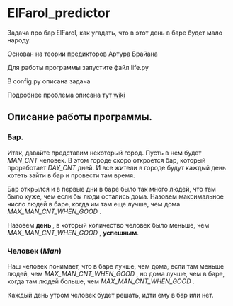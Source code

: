 # ElFarol_predictor
Задача про бар ElFarol, как угадать, что в этот день в баре будет мало народу.

Основан на теории предикторов Артура Брайана

Для работы программы запустите файл life.py

В config.py описана задача

Подробнее проблема описана тут [wiki](https://ru.wikipedia.org/wiki/%D0%97%D0%B0%D0%B4%D0%B0%D1%87%D0%B0_%D0%B1%D0%B0%D1%80%D0%B0_%C2%AB%D0%AD%D0%BB%D1%8C_%D0%A4%D0%B0%D1%80%D0%BE%D0%BB%D1%8C%C2%BB)

## Описание работы программы.
### Бар.
Итак, давайте представим некоторый город. 
Пусть в нем будет <i> MAN_CNT </i> человек. 
В этом городе скоро откроется бар, который проработает <i> DAY_CNT </i> дней. 
И все жители в городе будут каждый день хотеть зайти в бар и провести там время.

Бар открылся и в первые дни в баре было так много людей, что там было хуже, чем если бы люди остались дома. Назовем максимальное число людей в баре, когда им там еще лучше, чем дома <i> MAX_MAN_CNT_WHEN_GOOD </i>. 

Назовем <b>день </b>, в который количество человек было меньше, чем <i> MAX_MAN_CNT_WHEN_GOOD </i>, <b>успешным</b>.

### Человек (<i>Man</i>)
Наш человек понимает, что в баре лучше, чем дома, если там меньше людей, чем <i> MAX_MAN_CNT_WHEN_GOOD </i>, но дома лучше, чем в баре, когда там людей больше, чем <i> MAX_MAN_CNT_WHEN_GOOD </i>. 

Каждый день утром человек будет решать, идти ему в бар или нет. 

